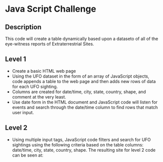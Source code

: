# Java Script Challenge

## Description
This code will create a table dynamically based upon a dataseto of all of the eye-witness reports of Extraterrestrial Sites.

## Level 1
* Create a basic HTML web page 
* Using the UFO dataset  in the form of an array of JavaScript objects, code appends a table to the web page and then adds new rows of data for each UFO sighting.
* Columns are created for date/time, city, state, country, shape, and comment at the very least.
* Use  date form in the HTML document and JavaScript code will listen for events and search through the date/time column to find rows that match user input.

## Level 2
* Using multiple input tags, JavaScript code filters and search for UFO sightings using the following criteria based on the table columns: date/time, city, state, country, shape.
The resulting site for level 2 code can be seen at: 
